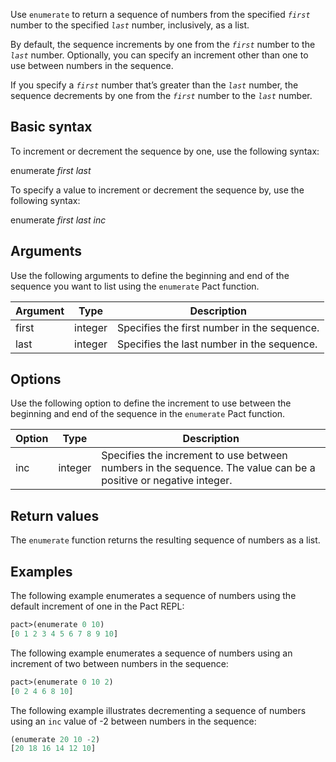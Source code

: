 Use `enumerate` to return a sequence of numbers from the specified *`first`* number to the specified *`last`* number, inclusively, as a list. 

By default, the sequence increments by one from the *`first`* number to the *`last`* number. Optionally, you can specify an increment other than one to use between numbers in the sequence. 

If you specify a *`first`* number that’s greater than the *`last`* number, the sequence decrements by one from the *`first`* number to the *`last`* number.

## Basic syntax

To increment or decrement the sequence by one, use the following syntax:

enumerate *first* *last*

To specify a value to increment or decrement the sequence by, use the following syntax:

enumerate *first* *last inc*

## Arguments

Use the following arguments to define the beginning and end of the sequence you want to list using the `enumerate` Pact function.

| Argument | Type | Description |
| --- | --- | --- |
| first | integer | Specifies the first number in the sequence. |
| last | integer | Specifies the last number in the sequence. |

## Options

Use the following option to define the increment to use between the beginning and end of the sequence in the `enumerate` Pact function.

| Option | Type | Description |
| --- | --- | --- |
| inc | integer | Specifies the increment to use between numbers in the sequence. The value can be a positive or negative integer. |

## Return values

The `enumerate` function returns the resulting sequence of numbers as a list.

## Examples

The following example enumerates a sequence of numbers using the default increment of one in the Pact REPL:

```lisp
pact>(enumerate 0 10)
[0 1 2 3 4 5 6 7 8 9 10]
```

The following example enumerates a sequence of numbers using an increment of two between numbers in the sequence:

```lisp
pact>(enumerate 0 10 2)
[0 2 4 6 8 10]
```

The following example illustrates decrementing a sequence of numbers using an `inc` value of -2 between numbers in the sequence:

```lisp
(enumerate 20 10 -2)
[20 18 16 14 12 10]
```
